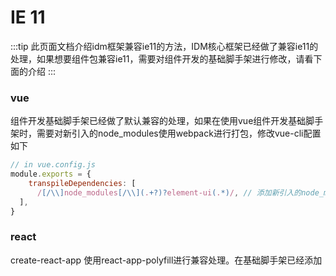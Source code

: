 # IE 11
:::tip
此页面文档介绍idm框架兼容ie11的方法，IDM核心框架已经做了兼容ie11的处理，如果想要组件包兼容ie11，需要对组件开发的基础脚手架进行修改，请看下面的介绍
:::

### vue
组件开发基础脚手架已经做了默认兼容的处理，如果在使用vue组件开发基础脚手架时，需要对新引入的node_modules使用webpack进行打包，修改vue-cli配置如下

```js
// in vue.config.js
module.exports = {
    transpileDependencies: [
      /[/\\]node_modules[/\\](.+?)?element-ui(.*)/, // 添加新引入的node_modules路径即可
  ],
}

```

### react
create-react-app 使用react-app-polyfill进行兼容处理。在基础脚手架已经添加